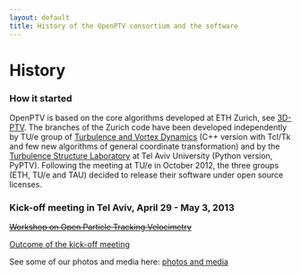 ```yaml
---
layout: default
title: History of the OpenPTV consortium and the software
---
```


# History


### How it started 
OpenPTV is based on the core algorithms developed at ETH Zurich, see [3D-PTV](http://3dptv.github.com). The branches of the Zurich code have been developed independently by TU/e group of [Turbulence and Vortex Dynamics](http://www.tue.nl/en/university/departments/applied-physics/research/transport-physics/turbulence-and-vortex-dynamics-wdy/) (C++ version with Tcl/Tk and few new algorithms of general coordinate transformation) and by the [Turbulence Structure Laboratory](http://www.eng.tau.ac.il/turbulencelab) at Tel Aviv University (Python version, PyPTV). Following the meeting at TU/e in October 2012, the three groups (ETH, TU/e and TAU) decided to release their software under open source licenses. 

### Kick-off meeting in Tel Aviv, April 29 - May 3, 2013
[<del>Workshop on Open Particle Tracking Velocimetry</del>](/cost-meeting-tel-aviv.html)

[Outcome of the kick-off meeting](/post-meeting.html)

See some of our photos and media here: [photos and media](/media.html "Photos and media")